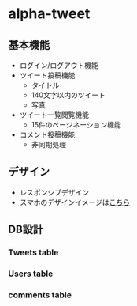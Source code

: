# alpha-tweet

## 基本機能
- ログイン/ログアウト機能
- ツイート投稿機能
  - タイトル
  - 140文字以内のツイート
  - 写真
- ツイート一覧閲覧機能
  - 15件のページネーション機能
- コメント投稿機能
  - 非同期処理

## デザイン
- レスポンシブデザイン
- スマホのデザインイメージは[こちら](https://xd.adobe.com/view/82c3c2fa-4e3e-420f-6a61-ae54dcf3419b-f4f2/)

## DB設計
### Tweets table
### Users table
### comments table
